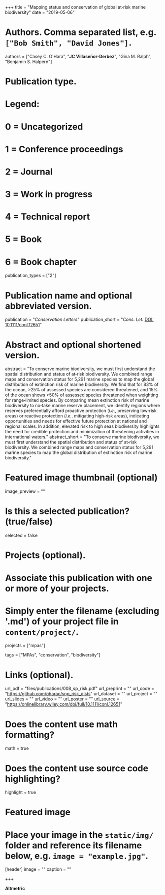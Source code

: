 +++
title = "Mapping status and conservation of global at‐risk marine biodiversity"
date = "2019-05-06"

# Authors. Comma separated list, e.g. `["Bob Smith", "David Jones"]`.
authors = ["Casey C. O'Hara", "**JC Villaseñor-Derbez**",  "Gina M. Ralph", "Benjamin S. Halpern"]

# Publication type.
# Legend:
# 0 = Uncategorized
# 1 = Conference proceedings
# 2 = Journal
# 3 = Work in progress
# 4 = Technical report
# 5 = Book
# 6 = Book chapter
publication_types = ["2"]

# Publication name and optional abbreviated version.
publication = "*Conservation Letters*"
publication_short = "*Cons. Let.* [DOI: 10.1111/conl.12651](https://doi.org/10.1111/conl.12651)"

# Abstract and optional shortened version.
abstract = "To conserve marine biodiversity, we must first understand the spatial distribution and status of at‐risk biodiversity. We combined range maps and conservation status for 5,291 marine species to map the global distribution of extinction risk of marine biodiversity. We find that for 83% of the ocean, >25% of assessed species are considered threatened, and 15% of the ocean shows >50% of assessed species threatened when weighting for range‐limited species. By comparing mean extinction risk of marine biodiversity to no‐take marine reserve placement, we identify regions where reserves preferentially afford proactive protection (*i.e.*, preserving low‐risk areas) or reactive protection (*i.e.*, mitigating high‐risk areas), indicating opportunities and needs for effective future protection at national and regional scales. In addition, elevated risk to high seas biodiversity highlights the need for credible protection and minimization of threatening activities in international waters."
abstract_short = "To conserve marine biodiversity, we must first understand the spatial distribution and status of at‐risk biodiversity. We combined range maps and conservation status for 5,291 marine species to map the global distribution of extinction risk of marine biodiversity."

# Featured image thumbnail (optional)
image_preview = ""

# Is this a selected publication? (true/false)
selected = false

# Projects (optional).
#   Associate this publication with one or more of your projects.
#   Simply enter the filename (excluding '.md') of your project file in `content/project/`.
projects = ["mpas"]

tags = ["MPAs", "conservation", "biodiversity"]

# Links (optional).
url_pdf = "files/publications/008_sp_risk.pdf"
url_preprint = ""
url_code = "https://github.com/oharac/spp_risk_dists"
url_dataset = ""
url_project = ""
url_slides = ""
url_video = ""
url_poster = ""
url_source = "https://onlinelibrary.wiley.com/doi/full/10.1111/conl.12651"

# Does the content use math formatting?
math = true

# Does the content use source code highlighting?
highlight = true

# Featured image
# Place your image in the `static/img/` folder and reference its filename below, e.g. `image = "example.jpg"`.
[header]
image = ""
caption = ""

+++

**Altmetric**

<script type="text/javascript" src="https://d1bxh8uas1mnw7.cloudfront.net/assets/embed.js"></script><div class="altmetric-embed" data-badge-type="donut" data-altmetric-id="59995207" />
